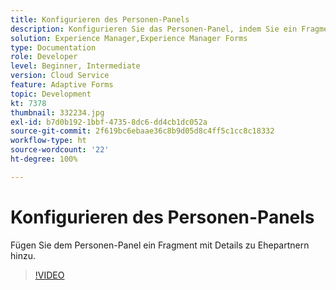 ```yaml
---
title: Konfigurieren des Personen-Panels
description: Konfigurieren Sie das Personen-Panel, indem Sie ein Fragment mit Details zu Ehepartnern hinzufügen.
solution: Experience Manager,Experience Manager Forms
type: Documentation
role: Developer
level: Beginner, Intermediate
version: Cloud Service
feature: Adaptive Forms
topic: Development
kt: 7378
thumbnail: 332234.jpg
exl-id: b7d0b192-1bbf-4735-8dc6-dd4cb1dc052a
source-git-commit: 2f619bc6ebaae36c8b9d05d8c4ff5c1cc8c18332
workflow-type: ht
source-wordcount: '22'
ht-degree: 100%

---
```


# Konfigurieren des Personen-Panels

Fügen Sie dem Personen-Panel ein Fragment mit Details zu Ehepartnern hinzu.

>[!VIDEO](https://video.tv.adobe.com/v/332234?quality=12&learn=on)
